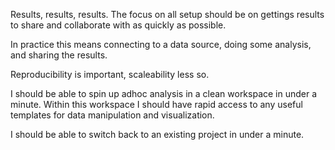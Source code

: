 Results, results, results. The focus on all setup should be on gettings results to share and collaborate with as quickly as possible.

In practice this means connecting to a data source, doing some analysis, and sharing the results.

Reproducibility is important, scaleability less so.

I should be able to spin up adhoc analysis in a clean workspace in under a minute. Within this workspace I should have rapid access to any useful templates for data manipulation and visualization.

I should be able to switch back to an existing project in under a minute.
